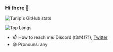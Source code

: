 ### Hi there 👋

<!--
**tunip3/tunip3** is a ✨ _special_ ✨ repository because its `README.md` (this file) appears on your GitHub profile.

Here are some ideas to get you started:
-->
![Tunip's GitHub stats](https://github-readme-stats.vercel.app/api?username=tunip3&show_icons=true&theme=tokyonight)

![Top Langs](https://github-readme-stats.vercel.app/api/top-langs/?username=tunip3&theme=tokyonight)


<!--- 🔭 I’m currently working on something
- 🌱 I’m currently learning how spel an gramar
- 👯 I’m looking to collaborate on wiki editing
- 💬 Ask me about my cat-->
- 📫 How to reach me: Discord (t3#4171), [Twitter](https://twitter.com/tunip3bot)
- 😄 Pronouns: any
